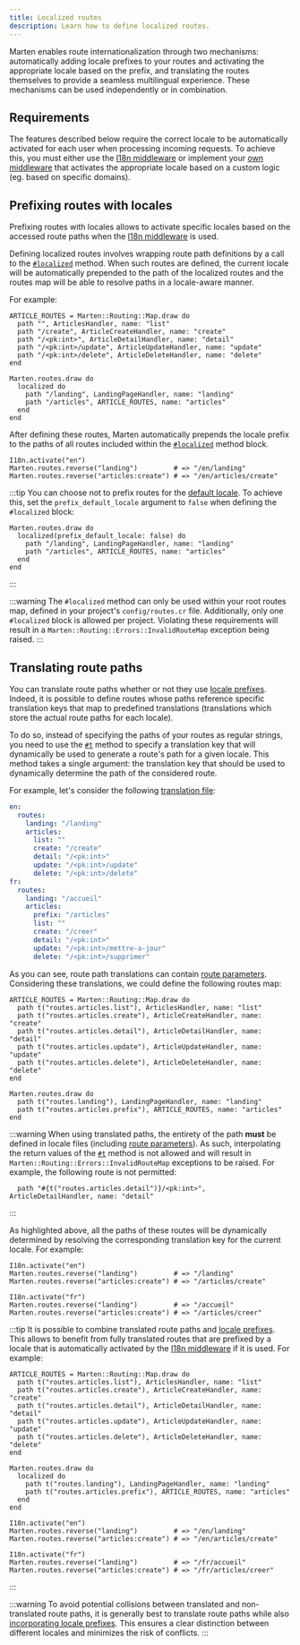 ```yaml
---
title: Localized routes
description: Learn how to define localized routes.
---
```


Marten enables route internationalization through two mechanisms: automatically adding locale prefixes to your routes and activating the appropriate locale based on the prefix, and translating the routes themselves to provide a seamless multilingual experience. These mechanisms can be used independently or in combination.

## Requirements

The features described below require the correct locale to be automatically activated for each user when processing incoming requests. To achieve this, you must either use the [I18n middleware](../handlers-and-http/reference/middlewares.md#i18n-middleware) or implement your [own middleware](../handlers-and-http/middlewares.md#how-middlewares-work) that activates the appropriate locale based on a custom logic (eg. based on specific domains).

## Prefixing routes with locales

Prefixing routes with locales allows to activate specific locales based on the accessed route paths when the [I18n middleware](../handlers-and-http/reference/middlewares.md#i18n-middleware) is used.

Defining localized routes involves wrapping route path definitions by a call to the [`#localized`](pathname:///api/dev/Marten/Routing/Map.html#localized(prefix_default_locale%3Dtrue%2C%26)%3ANil-instance-method) method. When such routes are defined, the current locale will be automatically prepended to the path of the localized routes and the routes map will be able to resolve paths in a locale-aware manner.

For example:

```crystal
ARTICLE_ROUTES = Marten::Routing::Map.draw do
  path "", ArticlesHandler, name: "list"
  path "/create", ArticleCreateHandler, name: "create"
  path "/<pk:int>", ArticleDetailHandler, name: "detail"
  path "/<pk:int>/update", ArticleUpdateHandler, name: "update"
  path "/<pk:int>/delete", ArticleDeleteHandler, name: "delete"
end

Marten.routes.draw do
  localized do
    path "/landing", LandingPageHandler, name: "landing"
    path "/articles", ARTICLE_ROUTES, name: "articles"
  end
end
```

After defining these routes, Marten automatically prepends the locale prefix to the paths of all routes included within the [`#localized`](pathname:///api/dev/Marten/Routing/Map.html#localized(prefix_default_locale%3Dtrue%2C%26)%3ANil-instance-method) method block.

```crystal
I18n.activate("en")
Marten.routes.reverse("landing")         # => "/en/landing"
Marten.routes.reverse("articles:create") # => "/en/articles/create"
```

:::tip
You can choose not to prefix routes for the [default locale](../development/reference/settings.md#default_locale). To achieve this, set the `prefix_default_locale` argument to `false` when defining the `#localized` block:

```crystal
Marten.routes.draw do
  localized(prefix_default_locale: false) do
    path "/landing", LandingPageHandler, name: "landing"
    path "/articles", ARTICLE_ROUTES, name: "articles"
  end
end
```
:::

:::warning
The `#localized` method can only be used within your root routes map, defined in your project's `config/routes.cr` file. Additionally, only one `#localized` block is allowed per project. Violating these requirements will result in a `Marten::Routing::Errors::InvalidRouteMap` exception being raised.
:::

## Translating route paths

You can translate route paths whether or not they use [locale prefixes](#prefixing-routes-with-locales). Indeed, it is possible to define routes whose paths reference specific translation keys that map to predefined translations (translations which store the actual route paths for each locale).

To do so, instead of specifying the paths of your routes as regular strings, you need to use the [`#t`](pathname:///api/dev/Marten/Routing/Map.html#t(path%3AString)%3ATranslatedPath-instance-method) method to specify a translation key that will dynamically be used to generate a route's path for a given locale. This method takes a single argument: the translation key that should be used to dynamically determine the path of the considered route.

For example, let's consider the following [translation file](./introduction.md#defining-translations):

```yaml
en:
  routes:
    landing: "/landing"
    articles:
      list: ""
      create: "/create"
      detail: "/<pk:int>"
      update: "/<pk:int>/update"
      delete: "/<pk:int>/delete"
fr:
  routes:
    landing: "/accueil"
    articles:
      prefix: "/articles"
      list: ""
      create: "/creer"
      detail: "/<pk:int>"
      update: "/<pk:int>/mettre-a-jour"
      delete: "/<pk:int>/supprimer"
```

As you can see, route path translations can contain [route parameters](../handlers-and-http/routing.md#specifying-route-parameters). Considering these translations, we could define the following routes map:

```crystal
ARTICLE_ROUTES = Marten::Routing::Map.draw do
  path t("routes.articles.list"), ArticlesHandler, name: "list"
  path t("routes.articles.create"), ArticleCreateHandler, name: "create"
  path t("routes.articles.detail"), ArticleDetailHandler, name: "detail"
  path t("routes.articles.update"), ArticleUpdateHandler, name: "update"
  path t("routes.articles.delete"), ArticleDeleteHandler, name: "delete"
end

Marten.routes.draw do
  path t("routes.landing"), LandingPageHandler, name: "landing"
  path t("routes.articles.prefix"), ARTICLE_ROUTES, name: "articles"
end
```

:::warning
When using translated paths, the entirety of the path **must** be defined in locale files (including [route parameters](../handlers-and-http/routing.md#specifying-route-parameters)). As such, interpolating the return values of the [`#t`](pathname:///api/dev/Marten/Routing/Map.html#t(path%3AString)%3ATranslatedPath-instance-method) method is not allowed and will result in `Marten::Routing::Errors::InvalidRouteMap` exceptions to be raised. For example, the following route is not permitted:

```crystal
  path "#{t("routes.articles.detail")}/<pk:int>", ArticleDetailHandler, name: "detail"
```
:::

As highlighted above, all the paths of these routes will be dynamically determined by resolving the corresponding translation key for the current locale. For example:

```crystal
I18n.activate("en")
Marten.routes.reverse("landing")         # => "/landing"
Marten.routes.reverse("articles:create") # => "/articles/create"

I18n.activate("fr")
Marten.routes.reverse("landing")         # => "/accueil"
Marten.routes.reverse("articles:create") # => "/articles/creer"
```

:::tip
It is possible to combine translated route paths and [locale prefixes](#prefixing-routes-with-locales). This allows to benefit from fully translated routes that are prefixed by a locale that is automatically activated by the [I18n middleware](../handlers-and-http/reference/middlewares.md#i18n-middleware) if it is used. For example:

```crystal
ARTICLE_ROUTES = Marten::Routing::Map.draw do
  path t("routes.articles.list"), ArticlesHandler, name: "list"
  path t("routes.articles.create"), ArticleCreateHandler, name: "create"
  path t("routes.articles.detail"), ArticleDetailHandler, name: "detail"
  path t("routes.articles.update"), ArticleUpdateHandler, name: "update"
  path t("routes.articles.delete"), ArticleDeleteHandler, name: "delete"
end

Marten.routes.draw do
  localized do
    path t("routes.landing"), LandingPageHandler, name: "landing"
    path t("routes.articles.prefix"), ARTICLE_ROUTES, name: "articles"
  end
end

I18n.activate("en")
Marten.routes.reverse("landing")         # => "/en/landing"
Marten.routes.reverse("articles:create") # => "/en/articles/create"

I18n.activate("fr")
Marten.routes.reverse("landing")         # => "/fr/accueil"
Marten.routes.reverse("articles:create") # => "/fr/articles/creer"
```
:::

:::warning
To avoid potential collisions between translated and non-translated route paths, it is generally best to translate route paths while also [incorporating locale prefixes](#prefixing-routes-with-locales). This ensures a clear distinction between different locales and minimizes the risk of conflicts.
:::
